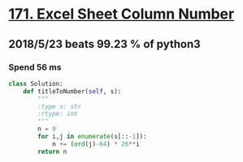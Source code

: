 # [171. Excel Sheet Column Number](https://leetcode.com/submissions/detail/155510495/)

## 2018/5/23 beats 99.23 % of python3
### Spend 56 ms
```python
class Solution:
    def titleToNumber(self, s):
        """
        :type s: str
        :rtype: int
        """
        n = 0
        for i,j in enumerate(s[::-1]):
            n += (ord(j)-64) * 26**i
        return n

```
